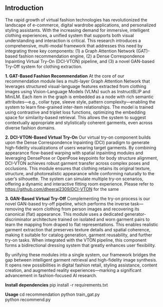 

## Introduction

The rapid growth of virtual fashion technologies has revolutionized the landscape of e-commerce, digital wardrobe applications, and personalized styling assistants. With the increasing demand for immersive, intelligent clothing experiences, a unified system that supports both visual understanding and interaction is critical. This research introduces a comprehensive, multi-modal framework that addresses this need by integrating three key components: (1) a Graph Attention Network (GAT)-based fashion recommendation engine, (2) a Dense Correspondence Inpainting Virtual Try-On (DCI-VTON) pipeline, and (3) a novel GAN-based Try-Off system for clothing extraction.

**1. GAT-Based Fashion Recommendation**
At the core of our recommendation module lies a multi-layer Graph Attention Network that leverages structured visual-language features extracted from clothing images using Vision-Language Models (VLMs) such as InstructBLIP and MiniLM. Each item in the graph is embedded as a node with rich semantic attributes—e.g., collar type, sleeve style, pattern complexity—enabling the system to learn fine-grained inter-item relationships. The model is trained using contrastive and triplet loss functions, optimizing the embedding space for similarity-based retrieval. This allows the system to suggest contextually appropriate and stylistically coherent garments, even across diverse fashion domains.

**2. DCI-VTON-Based Virtual Try-On**
Our virtual try-on component builds upon the Dense Correspondence Inpainting (DCI) paradigm to generate high-fidelity visualizations of users wearing target garments. By combining appearance flow-based warping with spatial inpainting modules and leveraging DensePose or OpenPose keypoints for body structure alignment, DCI-VTON achieves robust garment transfer across complex poses and occlusions. This module ensures that clothing retains its original texture, structure, and photorealistic appearance while conforming naturally to the user’s silhouette. The system can simulate multiple try-on scenarios, offering a dynamic and interactive fitting room experience.
Please refer to https://github.com/dheeraj2309/DCI-VTON for the same

**3. GAN-Based Virtual Try-Off**
Complementing the try-on process is our novel GAN-based try-off pipeline, which performs the inverse task—removing the worn clothing from person images and recovering its canonical (flat) appearance. This module uses a dedicated generator-discriminator architecture trained on isolated and worn garment pairs to learn the mapping from draped to flat representations. This enables realistic garment extraction that preserves texture details and spatial coherence, making it suitable for catalog generation, garment reusability, and further try-on tasks. When integrated with the VTON pipeline, this component forms a bidirectional dressing system that greatly enhances user flexibility.

By unifying these modules into a single system, our framework bridges the gap between intelligent garment retrieval and high-fidelity image synthesis. It opens new possibilities in digital fashion retail, styling assistance, content creation, and augmented reality experiences—marking a significant advancement in fashion-focused AI research.

**Install dependencies**
pip install -r requirements.txt

**Usage**
cd recommendation
python train_gat.py    
python recommend.py    

